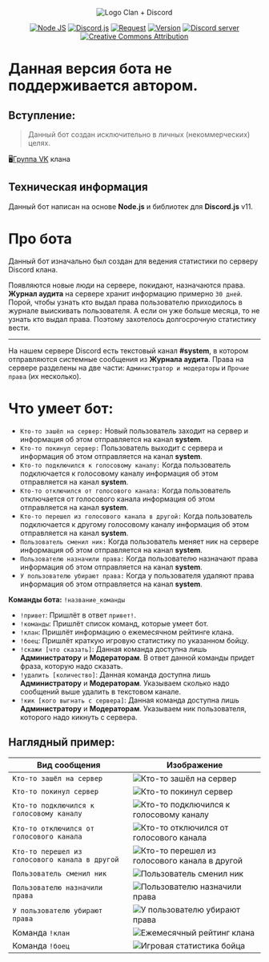 <p align="center">
<img src="https://i.imgur.com/AnO1ep8.jpg" alt="Logo Clan + Discord" />
</p>

<p align="center">
<a href="http://nodejs.org"><img src="https://img.shields.io/badge/Node.js-10.15.3-red.svg" alt="Node JS"></a>
<a href="https://discord.js.org"><img src="https://img.shields.io/badge/Discord.js-11.6.4-orange.svg" alt="Discord.js"></a>
<a href="https://www.npmjs.com/package/request"><img src="https://img.shields.io/badge/Request-2.88.2-yellow.svg" alt="Request"></a>
<a href="https://github.com/sx007/wf_rsd-bot_v11/blob/master/changelog.md"><img src="https://img.shields.io/badge/Version-11.2020.10.18-brightgreen.svg" alt="Version"></a>
<a href="https://discord.gg/PR57GzV"><img src="https://discordapp.com/api/guilds/307431674671792129/widget.png" alt="Discord server"></a>
<a href="https://creativecommons.org/licenses/by/4.0/deed.ru"><img src="https://img.shields.io/badge/license-CC%20BY-%23373737" alt="Creative Commons Attribution"></a>
</p>

Данная версия бота не поддерживается автором.
======

## Вступление:
> Данный бот создан исключительно в личных (некоммерческих) целях.

🖥<a href="https://vk.com/wf_rsd">Группа VK</a> клана

## Техническая информация
Данный бот написан на основе __Node.js__ и библиотек для __Discord.js__ v11. 

# Про бота
Данный бот изначально был создан для ведения статистики по серверу Discord клана. 

Появляются новые люди на сервере, покидают, назначаются права. __Журнал аудита__ на сервере хранит информацию примерно `30 дней`. Порой, чтобы узнать кто выдал права пользователю приходилось в журнале выискивать пользователя. А если он уже больше месяца, то не узнать кто выдал права. Поэтому захотелось долгосрочную статистику вести.
***
На нашем сервере Discord есть текстовый канал __#system__, в котором отправляются системные сообщения из __Журнала аудита__. Права на сервере разделены на две части: `Администратор и модераторы` и `Прочие права` (их несколько).

# Что умеет бот:
* `Кто-то зашёл на сервер:` Новый пользователь заходит на сервер и информация об этом отправляется на канал __system__.
* `Кто-то покинул сервер:` Пользователь выходит с сервера и информация об этом отправляется на канал __system__.
* `Кто-то подключился к голосовому каналу:` Когда пользователь подключается к голосовому каналу информация об этом отправляется на канал __system__.
* `Кто-то отключился от голосового канала:` Когда пользователь отключается от голосового канала информация об этом отправляется на канал __system__.
* `Кто-то перешел из голосового канала в другой:` Когда пользователь подключается к другому голосовому каналу информация об этом отправляется на канал __system__.
* `Пользователь сменил ник:` Когда пользователь меняет ник на сервере информация об этом отправляется на канал __system__.
* `Пользователю назначили права:` Когда пользователю назначают права информация об этом отправляется на канал __system__.
* `У пользователю убирают права:` Когда у пользователя удаляют права информация об этом отправляется на канал __system__.

__Команды бота:__  `!название_команды`

* `!привет`: Пришлёт в ответ `привет!`.
* `!команды`: Пришлёт список команд, которые умеет бот.
* `!клан`: Пришлёт информацию о ежемесячном рейтинге клана.
* `!боец`: Пришлёт краткую игровую статистику по указанном бойцу.
* `!скажи [что сказать]`: Данная команда доступна лишь __Администратору__ и __Модераторам__. В ответ данной команды придет фраза, которую надо сказать.
* `!удалить [количество]`: Данная команда доступна лишь __Администратору__ и __Модераторам__. Указываем сколько надо сообщений выше удалить в текстовом канале.
* `!кик [кого выгнать с сервера]`: Данная команда доступна лишь __Администратору__ и __Модераторам__. Указываем ник пользователя, которого надо кикнуть с сервера.

## Наглядный пример:

| Вид сообщения | Изображение |
| --- | --- |
| `Кто-то зашёл на сервер` | <img src="https://i.imgur.com/NJaGooE.png" alt="Кто-то зашёл на сервер" /> |
| `Кто-то покинул сервер` | <img src="https://i.imgur.com/QBALS1H.png" alt="Кто-то покинул сервер" /> |
| `Кто-то подключился к голосовому каналу` | <img src="https://i.imgur.com/He63XdT.png" alt="Кто-то подключился к голосовому каналу" /> |
| `Кто-то отключился от голосового канала` | <img src="https://i.imgur.com/qeaACAH.png" alt="Кто-то отключился от голосового канала" /> |
| `Кто-то перешел из голосового канала в другой` | <img src="https://i.imgur.com/Wen8GCx.png" alt="Кто-то перешел из голосового канала в другой" /> |
| `Пользователь сменил ник` | <img src="https://i.imgur.com/6L7FfHV.png" alt="Пользователь сменил ник" /> |
| `Пользователю назначили права` | <img src="https://i.imgur.com/QoFbsSH.png" alt="Пользователю назначили права" /> |
| `У пользователю убирают права` | <img src="https://i.imgur.com/3TPquma.png" alt="У пользователю убирают права" /> |
| Команда `!клан` | <img src="https://i.imgur.com/PvyUnwY.png" alt="Ежемесячный рейтинг клана" /> |
| Команда `!боец` | <img src="https://i.imgur.com/yqZUFUG.png" alt="Игровая статистика бойца" /> |
